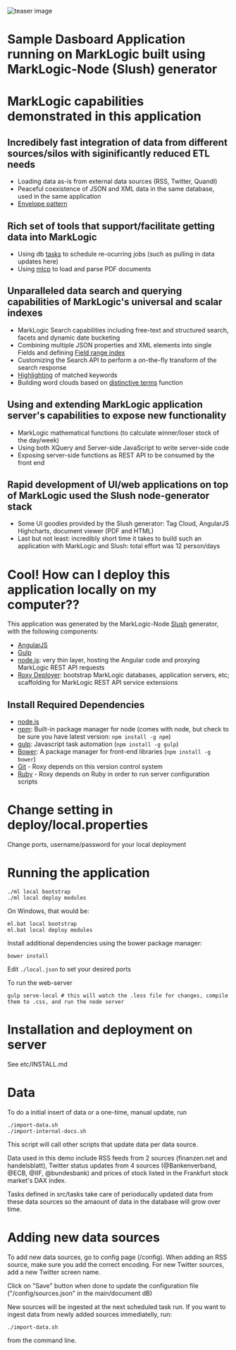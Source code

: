
![teaser image](https://cloud.githubusercontent.com/assets/15609655/18515925/5095d284-7a97-11e6-9276-75e9230dccbe.jpg)

# Sample Dasboard Application running on MarkLogic built using MarkLogic-Node (Slush) generator

# MarkLogic capabilities demonstrated in this application

## Incredibely fast integration of data from different sources/silos with siginificantly reduced ETL needs
- Loading data as-is from external data sources (RSS, Twitter, Quandl)
- Peaceful coexistence of JSON and XML data in the same database, used in the same application
- [Envelope pattern](https://developer.marklogic.com/learn/data-modeling)

## Rich set of tools that support/facilitate getting data into MarkLogic
- Using db [tasks](https://docs.marklogic.com/guide/admin/getting_started#id_49240) to schedule re-ocurring jobs (such as pulling in data updates here)
- Using [mlcp](https://docs.marklogic.com/guide/mlcp/import) to load and parse PDF documents

## Unparalleled data search and querying capabilities of MarkLogic's universal and scalar indexes
- MarkLogic Search capabilities including free-text and structured search, facets and dynamic date bucketing
- Combining multiple JSON properties and XML elements into single Fields and defining [Field range index](https://docs.marklogic.com/guide/admin/range_index#id_14554)
- Customizing the Search API to perform a on-the-fly transform of the search response
- [Highlighting](https://docs.marklogic.com/cts:highlight) of matched keywords
- Building word clouds based on [distinctive terms](https://docs.marklogic.com/guide/search-dev/similar) function

## Using and extending MarkLogic application server's capabilities to expose new functionality
- MarkLogic mathematical functions (to calculate winner/loser stock of the day/week)
- Using both XQuery and Server-side JavaScript to write server-side code
- Exposing server-side functions as REST API to be consumed by the front end

## Rapid development of UI/web applications on top of MarkLogic used the Slush node-generator stack
- Some UI goodies provided by the Slush generator: Tag Cloud, AngularJS Highcharts, document viewer (PDF and HTML)
- Last but not least: incredibly short time it takes to build such an application with MarkLogic and Slush: total effort was 12 person/days

# Cool! How can I deploy this application locally on my computer??

This application was generated by the MarkLogic-Node [Slush](https://github.com/klei/slush) generator, with the following components:

- [AngularJS](https://angularjs.org/)
- [Gulp](http://gulpjs.com/)
- [node.js](http://nodejs.org/): very thin layer, hosting the Angular code and proxying MarkLogic REST API requests
- [Roxy Deployer](https://github.com/marklogic/roxy): bootstrap MarkLogic databases, application servers, etc; scaffolding for MarkLogic REST API service extensions

## Install Required Dependencies

- [node.js](http://nodejs.org/download/)
- [npm](https://www.npmjs.com/): Built-in package manager for node (comes with
  node, but check to be sure you have latest version: `npm install -g npm`)
- [gulp](http://gulpjs.com/): Javascript task automation (`npm install -g gulp`)
- [Bower](http://bower.io/): A package manager for front-end libraries (`npm install -g bower`)
- [Git](https://git-scm.com/) - Roxy depends on this version control system
- [Ruby](https://www.ruby-lang.org/en/documentation/installation/) - Roxy
  depends on Ruby in order to run server configuration scripts

# Change setting in deploy/local.properties
Change ports, username/password for your local deployment

# Running the application

    ./ml local bootstrap
    ./ml local deploy modules

On Windows, that would be:

    ml.bat local bootstrap
    ml.bat local deploy modules

Install additional dependencies using the bower package manager:

    bower install

Edit `./local.json` to set your desired ports

To run the web-server

    gulp serve-local # this will watch the .less file for changes, compile them to .css, and run the node server

# Installation and deployment on server

See etc/INSTALL.md

# Data

To do a initial insert of data or a one-time, manual update, run 

    ./import-data.sh
    ./import-internal-docs.sh

This script will call other scripts that update data per data source.

Data used in this demo include RSS feeds from 2 sources (finanzen.net and handelsblatt), Twitter status updates from 4 sources (@Bankenverband, @ECB, @IIF, @bundesbank) and prices of stock listed in the Frankfurt stock market's DAX index.

Tasks defined in src/tasks take care of perioducally updated data from these data sources so the amaount of data in the database will grow over time.

# Adding new data sources

To add new data sources, go to config page (/config). When adding an RSS source, make sure you add the correct encoding.
For new Twitter sources, add a new Twitter screen name.

Click on "Save" button when done to update the configuration file ("/config/sources.json" in the main/document dB)

New sources will be ingested at the next scheduled task run. If you want to ingest data from newly added sources immediatelly, run:

    ./import-data.sh

from the command line.